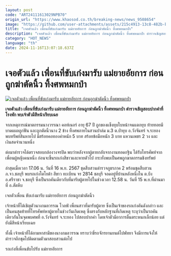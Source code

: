 ```yaml
---
layout: post
code: "ART24111613029NPB70"
origin_url: "https://www.khaosod.co.th/breaking-news/news_9508654"
image: "https://github.com/user-attachments/assets/215c4913-13c8-482b-b083-dce6c5332f92"
title: "เจอตัวแล้ว เพื่อนที่ขับเก๋งมารับ แม่ยายอัยการ ก่อนถูกฆ่าตัดนิ้ว ทิ้งศพหมกป่า"
description: "เจอตัวแล้ว เพื่อนที่ขับเก๋งมารับ แม่ยายอัยการ ก่อนถูกฆ่าตัดนิ้ว ทิ้งศพหมกป่า ตำรวจเชิญสอบปากคำที่โรงพัก พบเจ้าตัวมีสีหน้าเรียบเฉย "
category: "HOT_NEWS"
language: "th"
date: 2024-11-16T13:07:18.637Z
---
```


# เจอตัวแล้ว เพื่อนที่ขับเก๋งมารับ แม่ยายอัยการ ก่อนถูกฆ่าตัดนิ้ว ทิ้งศพหมกป่า

[![เจอตัวแล้ว เพื่อนที่ขับเก๋งมารับ แม่ยายอัยการ ก่อนถูกฆ่าตัดนิ้ว ทิ้งศพหมกป่า](https://www.khaosod.co.th/wpapp/uploads/2024/11/home.jpg "เจอตัวแล้ว เพื่อนที่ขับเก๋งมารับ แม่ยายอัยการ ก่อนถูกฆ่าตัดนิ้ว ทิ้งศพหมกป่า")](https://www.khaosod.co.th/wpapp/uploads/2024/11/home.jpg)

**เจอตัวแล้ว เพื่อนที่ขับเก๋งมารับ แม่ยายอัยการ ก่อนถูกฆ่าตัดนิ้ว ทิ้งศพหมกป่า ตำรวจเชิญสอบปากคำที่โรงพัก พบเจ้าตัวมีสีหน้าเรียบเฉย**

จากเหตุการณ์ฆาตกรรมนางวรรณา คอท์เนอร์ อายุ 67 ปี ถูกของแข็งทุบใบหน้าจนแตกยุบ ท้ายทอยมีบาดแผลถูกฟัน และถูกตัดนิ้วนาง 2 ข้าง ทิ้งศพภายในสวนปาล์ม ม.3 ต.ป่ายุบ อ.วังจันทร์ จ.ระยอง พบทรัพย์สินหายไป มีสร้อยคอทองคำหนัก 5 บาท สร้อยข้อมือหนัก 3 บาท แหวนเพชร 2 วง และเงินสดจำนวนหนึ่ง

ต่อมาตำรวจได้ตรวจสอบกล้องวงจรปิด พบว่าหลังจากผู้ตายกลับจากงานทอดกฐิน ได้รับโทรศัพท์จากเพื่อนผู้หญิงคนหนึ่ง ก่อนจะขึ้นรถเก๋งสีขาวและหายตัวไป กระทั่งพบเป็นศพถูกฆาตกรรมชิงทรัพย์

ล่าสุดเมื่อเวลา 17.06 น. วันที่ 16 พ.ย. 2567 ชุดสืบสวนตำรวจภูธรภาค 2 พร้อมชุดสืบสวน ภ.จว.ชลบุรี พบรถเก๋งโตโยต้า สีขาว ทะเบียน จร 2814 ชลบุรี จอดอยู่ที่บ้านหลังหนึ่งใน ต.บึง อ.ศรีราชา จ.ชลบุรี ซึ่งเป็นรถคันเดียวกับที่มารับผู้ตายไปในช่วงเวลา 12.58 น. วันที่ 15 พ.ย.ที่ผ่านมา ที่ อ.สัตหีบ

เจอตัวเพื่อน ขับเก๋งมารับ แม่ยายอัยการ ก่อนถูกฆ่าตัดนิ้ว

เจ้าหน้าที่ได้เชิญตัวนางกมลวรรณ โวลฟ์ เพื่อนสาวที่มารับผู้ตาย ซึ่งเป็นเจ้าของรถเก๋งคันดังกล่าว และเป็นคนสุดท้ายที่โทรศัพท์หาผู้ตายในช่วงวันเกิดเหตุ ซึ่งตรงกับหลักฐานที่เกิดเหตุ ระบุว่าเป็นรถคันเดียวกันในจุดพบศพที่ อ.วังจันทร์ จ.ระยอง ไปสอบปากคำ โดยเจ้าตัวมีอาการตื่นตระหนกเล็กน้อย แต่ยังมีสีหน้าเรียบเฉย

ทั้งนี้ เจ้าหน้าที่ได้ถามหาสามีของนางกมลวรรณ ทราบว่าขี่รถจักรยานยนต์ไปพัทยา จึงมีการแจ้งให้ตำรวจอีกชุดไปติดตามตัวมาสอบสวนต่อไป

รถเก๋งที่เพื่อนขับไปรับ แม่ยายอัยการ